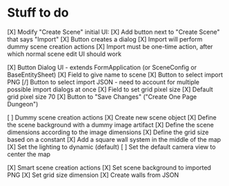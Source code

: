 # Stuff to do

[X] Modify "Create Scene" initial UI:
  [X] Add button next to "Create Scene" that says "Import"
  [X] Button creates a dialog
  [X] Import will perform dummy scene creation actions
  [X] Import must be one-time action, after which normal scene edit UI should work

[X] Button Dialog UI - extends FormApplication (or SceneConfig or BaseEntitySheet)
  [X] Field to give name to scene
  [X] Button to select import PNG
  [/] Button to select import JSON - need to account for multiple possible import dialogs at once
  [X] Field to set grid pixel size
  [X] Default grid pixel size 70
  [X] Button to "Save Changes" ("Create One Page Dungeon")

[ ] Dummy scene creation actions
  [X] Create new scene object
  [X] Define the scene background with a dummy image artifact
  [X] Define the scene dimensions according to the image dimensions
  [X] Define the grid size based on a constant
  [X] Add a square wall system in the middle of the map
  [X] Set the lighting to dynamic (default)
  [ ] Set the default camera view to center the map

[X] Smart scene creation actions
  [X] Set scene background to imported PNG
  [X] Set grid size dimension
  [X] Create walls from JSON
